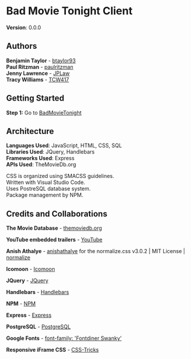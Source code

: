 # Bad Movie Tonight Client
**Version**: 0.0.0

## Authors
**Benjamin Taylor** - [btaylor93](https://github.com/btaylor93)  
**Paul Ritzman** - [paulritzman](https://github.com/paulritzman)  
**Jenny Lawrence** - [JPLaw](https://github.com/JPLaw)  
**Tracy Williams** - [TCW417](https://github.com/TCW417)  

## Getting Started
**Step 1:** Go to [BadMovieTonight](https://badmovietonight.github.io/client-bmt)

## Architecture
**Languages Used**: JavaScript, HTML, CSS, SQL  
**Libraries Used**: JQuery, Handlebars  
**Frameworks Used**: Express  
**APIs Used**: TheMovieDb.org

CSS is organized using SMACSS guidelines.  
Written with Visual Studio Code.  
Uses PostreSQL database system.  
Package management by NPM.

## Credits and Collaborations
**The Movie Database** - [themoviedb.org](https://www.themoviedb.org/documentation/api)

**YouTube embedded trailers** - [YouTube](https://www.youtube.com)

**Anish Athalye** - [anishathalye](https://github.com/anishathalye/?normalize) for the normalize.css v3.0.2 | MIT License | [normalize](git.io/normalize) 

**Icomoon** - [Icomoon](https://icomoon.io/)  

**JQuery** - [JQuery](https://jquery.com/)  

**Handlebars** - [Handlebars](http://handlebarsjs.com/)  

**NPM** - [NPM](https://www.npmjs.com/)  

**Express** - [Express](https://expressjs.com/)  

**PostgreSQL** - [PostgreSQL](https://www.postgresql.org/)

**Google Fonts** - [font-family: 'Fontdiner Swanky'](https://fonts.google.com/?query=fontdiner+swanky)

**Responsive iFrame CSS** - [CSS-Tricks](https://css-tricks.com/NetMag/FluidWidthVideo/Article-FluidWidthVideo.php)